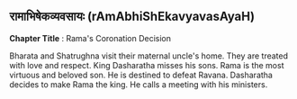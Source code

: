 ## रामाभिषेकव्यवसायः (rAmAbhiShEkavyavasAyaH)
**Chapter Title** : Rama's Coronation Decision

Bharata and Shatrughna visit their maternal uncle's home. They are treated with love and respect. King Dasharatha misses his sons. Rama is the most virtuous and beloved son. He is destined to defeat Ravana. Dasharatha decides to make Rama the king. He calls a meeting with his ministers.
